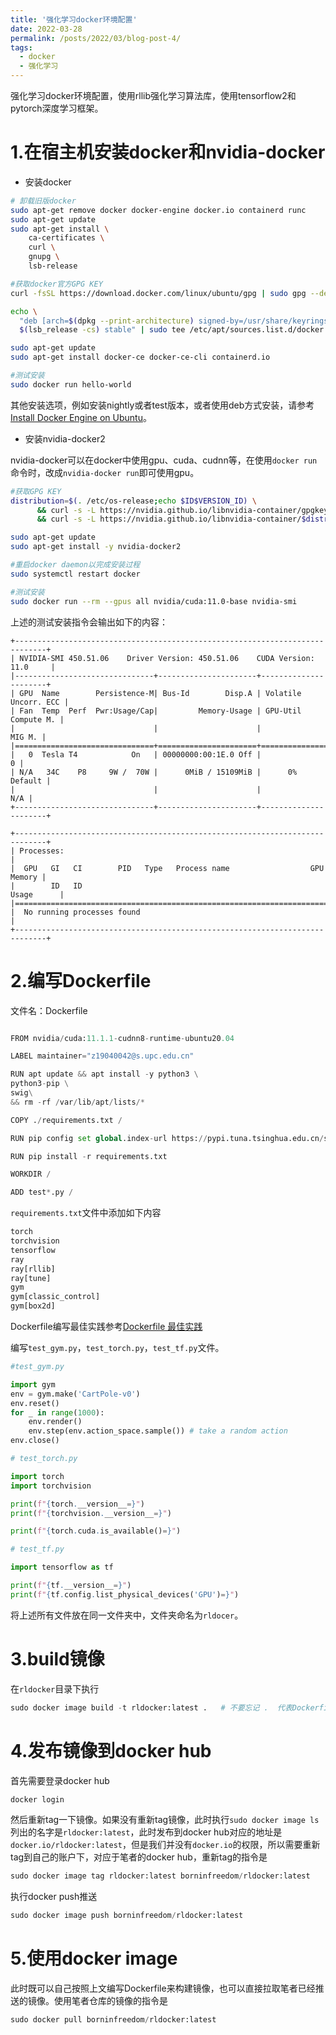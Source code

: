 ```yaml
---
title: '强化学习docker环境配置'
date: 2022-03-28
permalink: /posts/2022/03/blog-post-4/
tags:
  - docker
  - 强化学习
---
```


强化学习docker环境配置，使用rllib强化学习算法库，使用tensorflow2和pytorch深度学习框架。

# 1.在宿主机安装docker和nvidia-docker

* 安装docker
```bash
# 卸载旧版docker
sudo apt-get remove docker docker-engine docker.io containerd runc 
sudo apt-get update
sudo apt-get install \
    ca-certificates \
    curl \
    gnupg \
    lsb-release

#获取docker官方GPG KEY 
curl -fsSL https://download.docker.com/linux/ubuntu/gpg | sudo gpg --dearmor -o /usr/share/keyrings/docker-archive-keyring.gpg

echo \
  "deb [arch=$(dpkg --print-architecture) signed-by=/usr/share/keyrings/docker-archive-keyring.gpg] https://download.docker.com/linux/ubuntu \
  $(lsb_release -cs) stable" | sudo tee /etc/apt/sources.list.d/docker.list > /dev/null

sudo apt-get update
sudo apt-get install docker-ce docker-ce-cli containerd.io

#测试安装
sudo docker run hello-world
```

其他安装选项，例如安装nightly或者test版本，或者使用deb方式安装，请参考[Install Docker Engine on Ubuntu](https://docs.docker.com/engine/install/ubuntu/)。

* 安装nvidia-docker2

nvidia-docker可以在docker中使用gpu、cuda、cudnn等，在使用`docker run`命令时，改成`nvidia-docker run`即可使用gpu。

```bash
#获取GPG KEY
distribution=$(. /etc/os-release;echo $ID$VERSION_ID) \
      && curl -s -L https://nvidia.github.io/libnvidia-container/gpgkey | sudo apt-key add - \
      && curl -s -L https://nvidia.github.io/libnvidia-container/$distribution/libnvidia-container.list | sudo tee /etc/apt/sources.list.d/nvidia-container-toolkit.list

sudo apt-get update
sudo apt-get install -y nvidia-docker2

#重启docker daemon以完成安装过程
sudo systemctl restart docker

#测试安装
sudo docker run --rm --gpus all nvidia/cuda:11.0-base nvidia-smi
```

上述的测试安装指令会输出如下的内容：
```
+-----------------------------------------------------------------------------+
| NVIDIA-SMI 450.51.06    Driver Version: 450.51.06    CUDA Version: 11.0     |
|-------------------------------+----------------------+----------------------+
| GPU  Name        Persistence-M| Bus-Id        Disp.A | Volatile Uncorr. ECC |
| Fan  Temp  Perf  Pwr:Usage/Cap|         Memory-Usage | GPU-Util  Compute M. |
|                               |                      |               MIG M. |
|===============================+======================+======================|
|   0  Tesla T4            On   | 00000000:00:1E.0 Off |                    0 |
| N/A   34C    P8     9W /  70W |      0MiB / 15109MiB |      0%      Default |
|                               |                      |                  N/A |
+-------------------------------+----------------------+----------------------+

+-----------------------------------------------------------------------------+
| Processes:                                                                  |
|  GPU   GI   CI        PID   Type   Process name                  GPU Memory |
|        ID   ID                                                   Usage      |
|=============================================================================|
|  No running processes found                                                 |
+-----------------------------------------------------------------------------+
```

# 2.编写Dockerfile

文件名：Dockerfile

```python

FROM nvidia/cuda:11.1.1-cudnn8-runtime-ubuntu20.04

LABEL maintainer="z19040042@s.upc.edu.cn"

RUN apt update && apt install -y python3 \
python3-pip \
swig\
&& rm -rf /var/lib/apt/lists/*

COPY ./requirements.txt /

RUN pip config set global.index-url https://pypi.tuna.tsinghua.edu.cn/simple

RUN pip install -r requirements.txt

WORKDIR /

ADD test*.py /

```

`requirements.txt`文件中添加如下内容

```python
torch
torchvision
tensorflow
ray
ray[rllib]
ray[tune]
gym
gym[classic_control]
gym[box2d]
```

Dockerfile编写最佳实践参考[Dockerfile 最佳实践](https://yeasy.gitbook.io/docker_practice/appendix/best_practices)

编写`test_gym.py`，`test_torch.py`，`test_tf.py`文件。

```python
#test_gym.py

import gym
env = gym.make('CartPole-v0')
env.reset()
for _ in range(1000):
    env.render()
    env.step(env.action_space.sample()) # take a random action
env.close()
```

```python
# test_torch.py

import torch
import torchvision

print(f"{torch.__version__=}")
print(f"{torchvision.__version__=}")

print(f"{torch.cuda.is_available()=}")
```

```python
# test_tf.py

import tensorflow as tf

print(f"{tf.__version__=}")
print(f"{tf.config.list_physical_devices('GPU')=}")
```

将上述所有文件放在同一文件夹中，文件夹命名为`rldocer`。

# 3.build镜像

在`rldocker`目录下执行

```python
sudo docker image build -t rldocker:latest .   # 不要忘记 .  代表Dockerfile在当前目录下
```

# 4.发布镜像到docker hub

首先需要登录docker hub
```bash 
docker login
```

然后重新tag一下镜像。如果没有重新tag镜像，此时执行`sudo docker image ls`列出的名字是`rldocker:latest`，此时发布到docker hub对应的地址是`docker.io/rldocker:latest`，但是我们并没有`docker.io`的权限，所以需要重新tag到自己的账户下，对应于笔者的docker hub，重新tag的指令是

```python
sudo docker image tag rldocker:latest borninfreedom/rldocker:latest
```

执行docker push推送

```python
sudo docker image push borninfreedom/rldocker:latest
```

# 5.使用docker image

此时既可以自己按照上文编写Dockerfile来构建镜像，也可以直接拉取笔者已经推送的镜像。使用笔者仓库的镜像的指令是
```python
sudo docker pull borninfreedom/rldocker:latest
```
